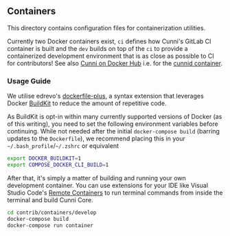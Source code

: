 ## Containers

This directory contains configuration files for containerization utilities.

Currently two Docker containers exist, `ci` defines how Cunni's GitLab CI container is built and the `dev` builds on top of the `ci` to provide a containerized development environment that is as close as possible to CI for contributors! See also [Cunni on Docker Hub](https://hub.docker.com/u/cunnipay) i.e. for the [cunnid container](https://hub.docker.com/r/cunnipay/cunnid).

### Usage Guide

We utilise edrevo's [dockerfile-plus](https://github.com/edrevo/dockerfile-plus), a syntax extension that
leverages Docker [BuildKit](https://docs.docker.com/develop/develop-images/build_enhancements/) to reduce
the amount of repetitive code.

As BuildKit is opt-in within many currently supported versions of Docker (as of this writing), you need to
set the following environment variables before continuing. While not needed after the initial `docker-compose build`
(barring updates to the `Dockerfile`), we recommend placing this in your `~/.bash_profile`/`~/.zshrc` or equivalent

```bash
export DOCKER_BUILDKIT=1
export COMPOSE_DOCKER_CLI_BUILD=1
```

After that, it's simply a matter of building and running your own development container. You can use extensions
for your IDE like Visual Studio Code's [Remote Containers](https://code.visualstudio.com/docs/remote/containers)
to run terminal commands from inside the terminal and build Cunni Core.

```bash
cd contrib/containers/develop
docker-compose build
docker-compose run container
```
